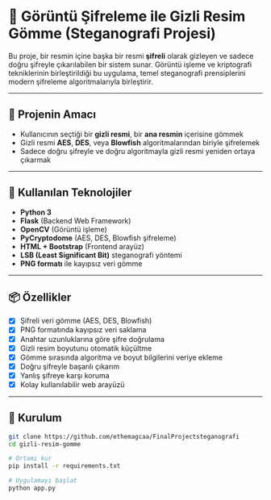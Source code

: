# 🔐 Görüntü Şifreleme ile Gizli Resim Gömme (Steganografi Projesi)

Bu proje, bir resmin içine başka bir resmi **şifreli** olarak gizleyen ve sadece doğru şifreyle çıkarılabilen bir sistem sunar. Görüntü işleme ve kriptografi tekniklerinin birleştirildiği bu uygulama, temel steganografi prensiplerini modern şifreleme algoritmalarıyla birleştirir.

---

## 🎯 Projenin Amacı

- Kullanıcının seçtiği bir **gizli resmi**, bir **ana resmin** içerisine gömmek
- Gizli resmi **AES**, **DES**, veya **Blowfish** algoritmalarından biriyle şifrelemek
- Sadece doğru şifreyle ve doğru algoritmayla gizli resmi yeniden ortaya çıkarmak

---

## 🧪 Kullanılan Teknolojiler

- **Python 3**
- **Flask** (Backend Web Framework)
- **OpenCV** (Görüntü işleme)
- **PyCryptodome** (AES, DES, Blowfish şifreleme)
- **HTML + Bootstrap** (Frontend arayüz)
- **LSB (Least Significant Bit)** steganografi yöntemi
- **PNG formatı** ile kayıpsız veri gömme

---

## 📦 Özellikler

- [x] Şifreli veri gömme (AES, DES, Blowfish)
- [x] PNG formatında kayıpsız veri saklama
- [x] Anahtar uzunluklarına göre şifre doğrulama
- [x] Gizli resim boyutunu otomatik küçültme
- [x] Gömme sırasında algoritma ve boyut bilgilerini veriye ekleme
- [x] Doğru şifreyle başarılı çıkarım
- [x] Yanlış şifreye karşı koruma
- [x] Kolay kullanılabilir web arayüzü

---

## 🚀 Kurulum

```bash
git clone https://github.com/ethemagcaa/FinalProjectsteganografi
cd gizli-resim-gomme

# Ortamı kur
pip install -r requirements.txt

# Uygulamayı başlat
python app.py
